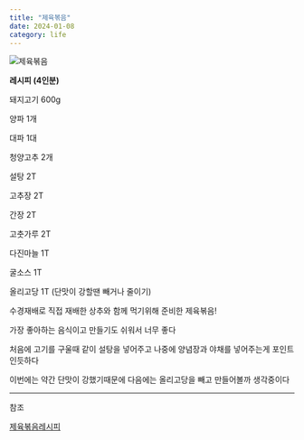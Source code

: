 ```yaml
---
title: "제육볶음"
date: 2024-01-08
category: life
---
```


![제육볶음](/storage/1704715424.jpg)

**레시피 (4인분)**

돼지고기 600g

양파 1개

대파 1대

청양고추 2개

설탕 2T

고추장 2T

간장 2T

고춧가루 2T

다진마늘 1T

굴소스 1T

올리고당 1T (단맛이 강할땐 빼거나 줄이기)

수경재배로 직접 재배한 상추와 함께 먹기위해 준비한 제육볶음!

가장 좋아하는 음식이고 만들기도 쉬워서 너무 좋다

처음에 고기를 구울때 같이 설탕을 넣어주고 나중에 양념장과 야채를 넣어주는게 포인트인듯하다

이번에는 약간 단맛이 강했기때문에 다음에는 올리고당을 빼고 만들어볼까 생각중이다

---

참조

[제육볶음레시피](https://www.10000recipe.com/recipe/6841008)
